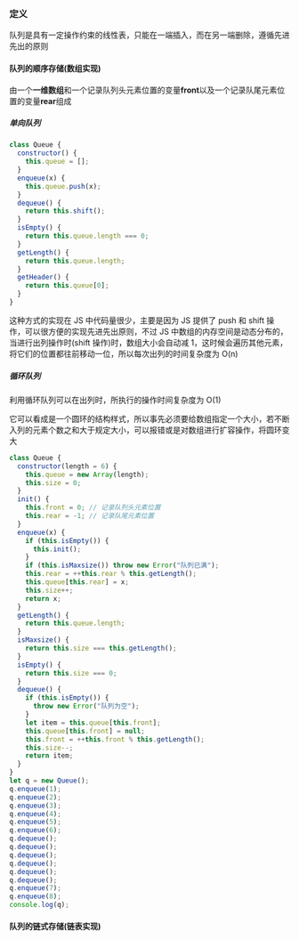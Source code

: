 ### 定义

队列是具有一定操作约束的线性表，只能在一端插入，而在另一端删除，遵循先进先出的原则

#### 队列的顺序存储(数组实现)

由一个**一维数组**和一个记录队列头元素位置的变量**front**以及一个记录队尾元素位置的变量**rear**组成

##### 单向队列

```js
class Queue {
  constructor() {
    this.queue = [];
  }
  enqueue(x) {
    this.queue.push(x);
  }
  dequeue() {
    return this.shift();
  }
  isEmpty() {
    return this.queue.length === 0;
  }
  getLength() {
    return this.queue.length;
  }
  getHeader() {
    return this.queue[0];
  }
}
```

这种方式的实现在 JS 中代码量很少，主要是因为 JS 提供了 push 和 shift 操作，可以很方便的实现先进先出原则，不过 JS 中数组的内存空间是动态分布的，当进行出列操作时(shift 操作)时，数组大小会自动减 1，这时候会遍历其他元素，将它们的位置都往前移动一位，所以每次出列的时间复杂度为 O(n)

##### 循环队列

利用循环队列可以在出列时，所执行的操作时间复杂度为 O(1)

它可以看成是一个圆环的结构样式，所以事先必须要给数组指定一个大小，若不断入列的元素个数之和大于规定大小，可以报错或是对数组进行扩容操作，将圆环变大

```js
class Queue {
  constructor(length = 6) {
    this.queue = new Array(length);
    this.size = 0;
  }
  init() {
    this.front = 0; // 记录队列头元素位置
    this.rear = -1; // 记录队尾元素位置
  }
  enqueue(x) {
    if (this.isEmpty()) {
      this.init();
    }
    if (this.isMaxsize()) throw new Error("队列已满");
    this.rear = ++this.rear % this.getLength();
    this.queue[this.rear] = x;
    this.size++;
    return x;
  }
  getLength() {
    return this.queue.length;
  }
  isMaxsize() {
    return this.size === this.getLength();
  }
  isEmpty() {
    return this.size === 0;
  }
  dequeue() {
    if (this.isEmpty()) {
      throw new Error("队列为空");
    }
    let item = this.queue[this.front];
    this.queue[this.front] = null;
    this.front = ++this.front % this.getLength();
    this.size--;
    return item;
  }
}
let q = new Queue();
q.enqueue(1);
q.enqueue(2);
q.enqueue(3);
q.enqueue(4);
q.enqueue(5);
q.enqueue(6);
q.dequeue();
q.dequeue();
q.dequeue();
q.dequeue();
q.dequeue();
q.dequeue();
q.enqueue(7);
q.enqueue(8);
console.log(q);
```

#### 队列的链式存储(链表实现)
